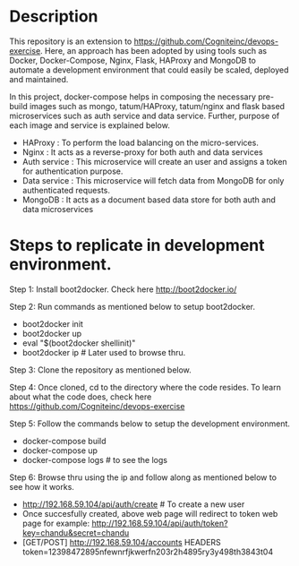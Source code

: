 # Description

This repository is an extension to https://github.com/Cogniteinc/devops-exercise. Here, an approach has been adopted by using tools such as Docker, Docker-Compose, Nginx, Flask, HAProxy and MongoDB to automate a development environment that could easily be scaled, deployed and maintained.

In this project, docker-compose helps in composing the necessary pre-build images such as mongo, tatum/HAProxy, tatum/nginx and flask based microservices such as auth service and data service. Further, purpose of each image and service is explained below.

* HAProxy : To perform the load balancing on the micro-services.
* Nginx   : It acts as a reverse-proxy for both auth and data services
* Auth service : This microservice will create an user and assigns a token for authentication purpose.
* Data service : This microservice will fetch data from MongoDB for only authenticated requests.
* MongoDB : It acts as a document based data store for both auth and data microservices



# Steps to replicate in development environment.


Step 1: Install boot2docker. Check here http://boot2docker.io/

Step 2: Run commands as mentioned below to setup boot2docker.

* boot2docker init
* boot2docker up
* eval "$(boot2docker shellinit)"
* boot2docker ip     # Later used to browse thru.

Step 3: Clone the repository as mentioned below.


Step 4: Once cloned, cd to the directory where the code resides. To learn about what the code does, check here https://github.com/Cogniteinc/devops-exercise

Step 5: Follow the commands below to setup the development environment.

* docker-compose build
* docker-compose up
* docker-compose logs # to see the logs

Step 6: Browse thru using the ip and follow along as mentioned below to see how it works.

* http://192.168.59.104/api/auth/create     # To create a new user
* Once succesfully created, above web page will redirect to token web page for example: http://192.168.59.104/api/auth/token?key=chandu&secret=chandu
* [GET/POST] http://192.168.59.104/accounts
  HEADERS
  token=12398472895nfewnrfjkwerfn203r2h4895ry3y498th3843t04










